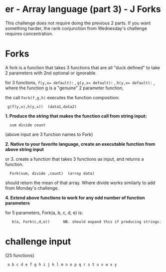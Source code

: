 # er - Array language (part 3) - J Forks
<div class="md"><p>This challenge does not require doing the previous 2 parts.  If you want something harder, the rank conjunction from Wednesday's challenge requires concentration.</p>
<h1>Forks</h1>
<p>A fork is a function that takes 3 functions that are all "duck defined" to take 2 parameters with 2nd optional or ignorable.</p>
<p>for 3 functions,  <code>f(y,x= default):</code> , <code>g(y,x= default):</code> , <code>h(y,x= default):</code> , where the function g is a "genuine" 2 parameter function,</p>
<p>the call <code>Fork(f,g,h)</code> executes the function composition:</p>
<pre><code> g(f(y,x),h(y,x))  (data1,data2)
</code></pre>
<p><strong>1.  Produce the string that makes the function call from string input:</strong></p>
<pre><code>  sum divide count
</code></pre>
<p>(above input are 3 function names to Fork)</p>
<p><strong>2. Native to your favorite language, create an executable function from above string input</strong></p>
<p>or 3. create a function that takes 3 functions as input, and returns a function.</p>
<pre><code>  Fork(sum, divide ,count)  (array data)
</code></pre>
<p>should return the mean of that array.  Where divide works similarly to add from Monday's challenge.</p>
<p><strong>4. Extend above functions to work for any odd number of function parameters</strong></p>
<p>for 5 parameters,  Fork(a, b, c, d, e) is:</p>
<pre><code>   b(a, Fork(c,d,e))      NB. should expand this if producing strings. 
</code></pre>
<h1>challenge input</h1>
<p>(25 functions)</p>
<pre><code> a b c d e f g h i j k l m n o p q r s t u v w x y
</code></pre>
</div>
